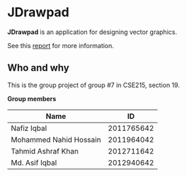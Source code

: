 # JDrawpad

**JDrawpad** is an application for designing vector graphics.

See this [report](report/report.md) for more information.

## Who and why

This is the group project of group #7 in CSE215, section 19.

**Group members**

| Name                   | ID         |
| ---------------------- | ---------- |
| Nafiz Iqbal            | 2011765642 |
| Mohammed Nahid Hossain | 2011964042 |
| Tahmid Ashraf Khan     | 2012711642 |
| Md. Asif Iqbal         | 2012940642 |

